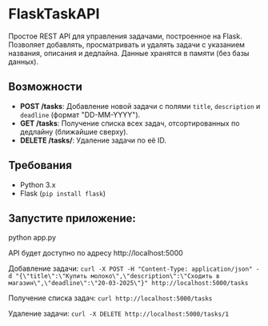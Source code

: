 # FlaskTaskAPI

Простое REST API для управления задачами, построенное на Flask. Позволяет добавлять, просматривать и удалять задачи с указанием названия, описания и дедлайна. Данные хранятся в памяти (без базы данных).

## Возможности
- **POST /tasks**: Добавление новой задачи с полями `title`, `description` и `deadline` (формат "DD-MM-YYYY").
- **GET /tasks**: Получение списка всех задач, отсортированных по дедлайну (ближайшие сверху).
- **DELETE /tasks/<id>**: Удаление задачи по её ID.

## Требования
- Python 3.x
- Flask (`pip install flask`)

## Запустите приложение:
python app.py

API будет доступно по адресу http://localhost:5000

Добавление задачи: 
`curl -X POST -H "Content-Type: application/json" -d "{\"title\":\"Купить молоко\",\"description\":\"Сходить в магазин\",\"deadline\":\"20-03-2025\"}" http://localhost:5000/tasks`

Получение списка задач:
`curl http://localhost:5000/tasks`

Удаление задачи:
`curl -X DELETE http://localhost:5000/tasks/1`

